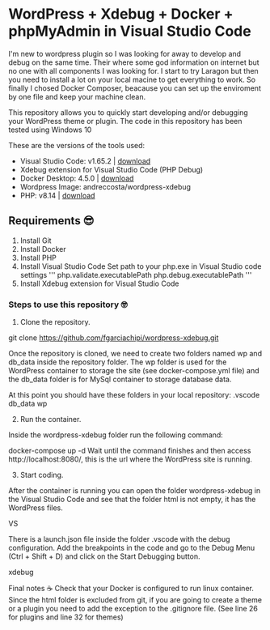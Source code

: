 # WordPress + Xdebug + Docker + phpMyAdmin in Visual Studio Code
I'm new to wordpress plugin so I was looking for away to develop and debug on the same time. Their where some god information on internet but no one with all components I was looking for. I start to try Laragon but then you need to install a lot on your local macine to get everything to work. So finally I chosed Docker Composer, beacause you can set up the enviroment by one file and keep your machine clean.

This repository allows you to quickly start developing and/or debugging your WordPress theme or plugin. The code in this repository has been tested using Windows 10

These are the versions of the tools used:

- Visual Studio Code: v1.65.2 | [download](https://code.visualstudio.com/download)
- Xdebug extension for Visual Studio Code (PHP Debug)
- Docker Desktop: 4.5.0 | [download](https://docs.docker.com/desktop/windows/install/)
- Wordpress Image: andreccosta/wordpress-xdebug
- PHP: v8.14 | [download](https://www.php.net/downloads)

## Requirements 😎
1. Install Git
2. Install Docker
3. Install PHP
4. Install Visual Studio Code
Set path to your php.exe in Visual Studio code settings
''' php.validate.executablePath 
    php.debug.executablePath
'''
5. Install Xdebug extension for Visual Studio Code

### Steps to use this repository 🤓
1. Clone the repository.

git clone https://github.com/fgarciachipi/wordpress-xdebug.git

Once the repository is cloned, we need to create two folders named wp and db_data inside the repository folder. The wp folder is used for the WordPress container to storage the site (see docker-compose.yml file) and the db_data folder is for MySql container to storage database data.

At this point you should have these folders in your local repository:
.vscode
db_data
wp

2. Run the container.

Inside the wordpress-xdebug folder run the following command:

docker-compose up -d
Wait until the command finishes and then access http://localhost:8080/, this is the url where the WordPress site is running.

3. Start coding.

After the container is running you can open the folder wordpress-xdebug in the Visual Studio Code and see that the folder html is not empty, it has the WordPress files.

VS

There is a launch.json file inside the folder .vscode with the debug configuration. Add the breakpoints in the code and go to the Debug Menu (Ctrl + Shift + D) and click on the Start Debugging button.

xdebug

Final notes ☕
Check that your Docker is configured to run linux container.
Since the html folder is excluded from git, if you are going to create a theme or a plugin you need to add the exception to the .gitignore file. (See line 26 for plugins and line 32 for themes)
